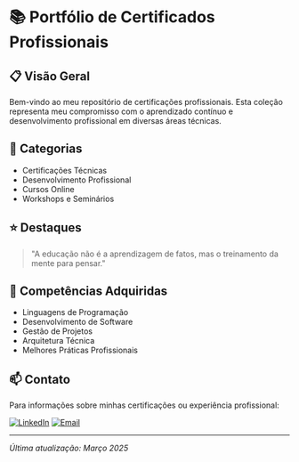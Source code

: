 # 📚 Portfólio de Certificados Profissionais

## 📋 Visão Geral
Bem-vindo ao meu repositório de certificações profissionais. Esta coleção representa meu compromisso com o aprendizado contínuo e desenvolvimento profissional em diversas áreas técnicas.

## 🎯 Categorias
- Certificações Técnicas
- Desenvolvimento Profissional
- Cursos Online
- Workshops e Seminários

## ⭐ Destaques
> "A educação não é a aprendizagem de fatos, mas o treinamento da mente para pensar."

## 🚀 Competências Adquiridas
- Linguagens de Programação
- Desenvolvimento de Software
- Gestão de Projetos
- Arquitetura Técnica
- Melhores Práticas Profissionais

## 📫 Contato
Para informações sobre minhas certificações ou experiência profissional:

[![LinkedIn](https://img.shields.io/badge/LinkedIn-Conectar-blue.svg)](#)
[![Email](https://img.shields.io/badge/Email-Contato-red.svg)](mailto:joaovlr9@gmail.com)

---
*Última atualização: Março 2025*
